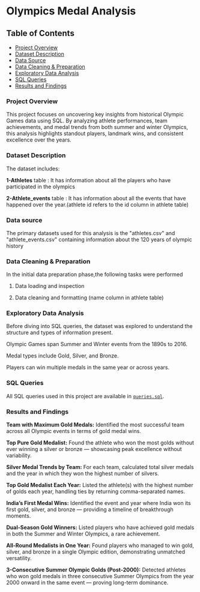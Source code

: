  # Olympics Medal Analysis

 ## Table of Contents
- [Project Overview](#project-overview)
- [Dataset Description](#dataset-description)
- [Data Source](#data-source)
- [Data Cleaning & Preparation](#data-cleaning--preparation)
- [Exploratory Data Analysis](#exploratory-data-analysis)
- [SQL Queries](#sql-queries)
- [Results and Findings](#results-and-findings)
  

 
###  Project Overview
This project focuses on uncovering key insights from historical Olympic Games data using SQL. By analyzing athlete performances, team achievements, and medal trends from both summer and winter Olympics, this analysis highlights standout players, landmark wins, and consistent excellence over the years.

### Dataset Description

The dataset includes:

**1-Athletes** table : It has information about all the players who have participated in the olympics

**2-Athlete_events** table : It has information about all the events that have happened over the year.(athlete id refers to the id column in athlete table)


### Data source
The primary datasets used for this analysis is the "athletes.csv" and "athlete_events.csv" containing information about the 120 years of olympic history

### Data Cleaning & Preparation

In the initial data preparation phase,the following tasks were performed

1. Data loading and inspection

2. Data cleaning and formatting (name column in athlete table)

### Exploratory Data Analysis
Before diving into SQL queries, the dataset was explored to understand the structure and types of information present.

Olympic Games span Summer and Winter events from the 1890s to 2016.

Medal types include Gold, Silver, and Bronze.

Players can win multiple medals in the same year or across years.

### SQL Queries

All SQL queries used in this project are available in [`queries.sql`](https://github.com/aseelmuk/olympics_data_sql_analysis/blob/main/queries.sql).


### Results and Findings

**Team with Maximum Gold Medals:**
Identified the most successful team across all Olympic events in terms of gold medal wins.

**Top Pure Gold Medalist:**
Found the athlete who won the most golds without ever winning a silver or bronze — showcasing peak excellence without variability.

**Silver Medal Trends by Team:**
For each team, calculated total silver medals and the year in which they won the highest number of silvers.

**Top Gold Medalist Each Year:**
Listed the athlete(s) with the highest number of golds each year, handling ties by returning comma-separated names.

**India’s First Medal Wins:**
Identified the event and year where India won its first gold, silver, and bronze — providing a timeline of breakthrough moments.

**Dual-Season Gold Winners:**
Listed players who have achieved gold medals in both the Summer and Winter Olympics, a rare achievement.

**All-Round Medalists in One Year:**
Found players who managed to win gold, silver, and bronze in a single Olympic edition, demonstrating unmatched versatility.

**3-Consecutive Summer Olympic Golds (Post-2000):**
Detected athletes who won gold medals in three consecutive Summer Olympics from the year 2000 onward in the same event — proving long-term dominance.
